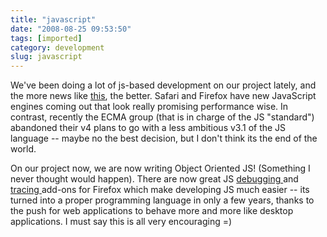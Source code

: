```yaml
---
title: "javascript"
date: "2008-08-25 09:53:50"
tags: [imported]
category: development
slug: javascript
---
```

	
We've been doing a lot of js-based development on our project lately, and the more news like <a href="http://shaver.off.net/diary/2008/08/22/the-birth-of-a-faster-monkey/">this</a>, the better.  Safari and Firefox have new JavaScript engines coming out that look really promising performance wise.  In contrast, recently the ECMA group (that is in charge of the JS "standard") abandoned their v4 plans to go with a less ambitious v3.1 of the JS language -- maybe no the best decision, but I don't think its the end of the world.

On our project now, we are now writing Object Oriented JS! (Something I never thought would happen).  There are now great JS <a href="http://getfirebug.com/">debugging </a>and <a href="http://www.hacksrus.com/~ginda/venkman/">tracing </a>add-ons for Firefox which make developing JS much easier -- its turned into a proper programming language in only a few years, thanks to the push for web applications to behave more and more like desktop applications.  I must say this is all very encouraging =)
